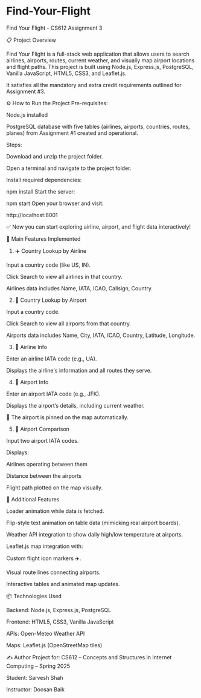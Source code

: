 # Find-Your-Flight

Find Your Flight - CS612 Assignment 3

📋 Project Overview

Find Your Flight is a full-stack web application that allows users to search airlines, airports, routes, current weather, and visually map airport locations and flight paths.
This project is built using Node.js, Express.js, PostgreSQL, Vanilla JavaScript, HTML5, CSS3, and Leaflet.js.

It satisfies all the mandatory and extra credit requirements outlined for Assignment #3.

⚙️ How to Run the Project
Pre-requisites:

Node.js installed

PostgreSQL database with five tables (airlines, airports, countries, routes, planes) from Assignment #1 created and operational.

Steps:

Download and unzip the project folder.

Open a terminal and navigate to the project folder.

Install required dependencies:

npm install
Start the server:


npm start
Open your browser and visit:


http://localhost:8001


✅ Now you can start exploring airline, airport, and flight data interactively!

🧠 Main Features Implemented

1. ✈️ Country Lookup by Airline

Input a country code (like US, IN).

Click Search to view all airlines in that country.

Airlines data includes Name, IATA, ICAO, Callsign, Country.

2. 🛫 Country Lookup by Airport

Input a country code.

Click Search to view all airports from that country.

Airports data includes Name, City, IATA, ICAO, Country, Latitude, Longitude.

3. 🏢 Airline Info

Enter an airline IATA code (e.g., UA).

Displays the airline's information and all routes they serve.

4. 🛬 Airport Info

Enter an airport IATA code (e.g., JFK).

Displays the airport’s details, including current weather.

📍 The airport is pinned on the map automatically.

5. 🔀 Airport Comparison

Input two airport IATA codes.

Displays:

Airlines operating between them

Distance between the airports

Flight path plotted on the map visually.

🌟 Additional Features

Loader animation while data is fetched.

Flip-style text animation on table data (mimicking real airport boards).

Weather API integration to show daily high/low temperature at airports.

Leaflet.js map integration with:

Custom flight icon markers ✈️.

Visual route lines connecting airports.

Interactive tables and animated map updates.

📦 Technologies Used

Backend: Node.js, Express.js, PostgreSQL

Frontend: HTML5, CSS3, Vanilla JavaScript

APIs: Open-Meteo Weather API

Maps: Leaflet.js (OpenStreetMap tiles)

✍️ Author
Project for: CS612 – Concepts and Structures in Internet Computing – Spring 2025

Student: Sarvesh Shah

Instructor: Doosan Baik

